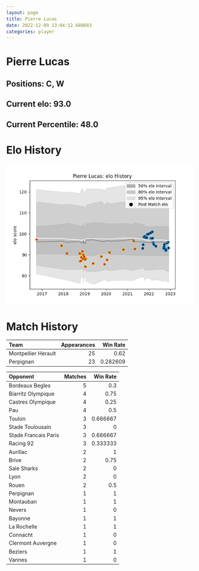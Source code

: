 ```yaml
---  
layout: page  
title: Pierre Lucas  
date: 2022-12-09 13:04:12.688683  
categories: player  
---
```

# Pierre Lucas

## Positions: C, W

## Current elo: 93.0

## Current Percentile: 48.0

# Elo History


![elo history](history_PierreLucas.png)
# Match History


| Team                |   Appearances |   Win Rate |
|:--------------------|--------------:|-----------:|
| Montpellier Herault |            25 |   0.62     |
| Perpignan           |            23 |   0.282609 |

| Opponent             |   Matches |   Win Rate |
|:---------------------|----------:|-----------:|
| Bordeaux Begles      |         5 |   0.3      |
| Biarritz Olympique   |         4 |   0.75     |
| Castres Olympique    |         4 |   0.25     |
| Pau                  |         4 |   0.5      |
| Toulon               |         3 |   0.666667 |
| Stade Toulousain     |         3 |   0        |
| Stade Francais Paris |         3 |   0.666667 |
| Racing 92            |         3 |   0.333333 |
| Aurillac             |         2 |   1        |
| Brive                |         2 |   0.75     |
| Sale Sharks          |         2 |   0        |
| Lyon                 |         2 |   0        |
| Rouen                |         2 |   0.5      |
| Perpignan            |         1 |   1        |
| Montauban            |         1 |   1        |
| Nevers               |         1 |   0        |
| Bayonne              |         1 |   1        |
| La Rochelle          |         1 |   1        |
| Connacht             |         1 |   0        |
| Clermont Auvergne    |         1 |   0        |
| Beziers              |         1 |   1        |
| Vannes               |         1 |   0        |